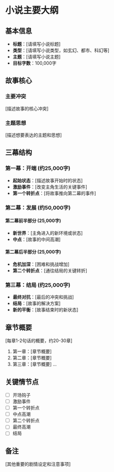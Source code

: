 # 小说主要大纲

## 基本信息
- **标题**：[请填写小说标题]
- **类型**：[请填写小说类型，如玄幻、都市、科幻等]
- **主题**：[请填写小说主题]
- **目标字数**：100,000字

## 故事核心
### 主要冲突
[描述故事的核心冲突]

### 主题思想
[描述想要表达的主题和思想]

## 三幕结构

### 第一幕：开端 (约25,000字)
- **起始状态**：[描述故事开始时的状态]
- **激励事件**：[改变主角生活的关键事件]
- **第一个转折点**：[将故事推向第二幕的事件]

### 第二幕：发展 (约50,000字)
#### 第二幕前半部分 (25,000字)
- **新世界**：[主角进入的新环境或状态]
- **中点**：[故事的中间高潮]

#### 第二幕后半部分 (25,000字)
- **危机加深**：[困难和挑战增加]
- **第二个转折点**：[通往结局的关键转折]

### 第三幕：结局 (约25,000字)
- **最终对抗**：[最后的冲突和挑战]
- **结局**：[故事的解决方案]
- **新的平衡**：[故事结束时的新状态]

## 章节概要
[每章1-2句话的概要，约20-30章]

1. 第一章：[章节概要]
2. 第二章：[章节概要]
3. 第三章：[章节概要]
...

## 关键情节点
- [ ] 开场钩子
- [ ] 激励事件
- [ ] 第一个转折点
- [ ] 中点高潮
- [ ] 第二个转折点
- [ ] 最终高潮
- [ ] 结局

## 备注
[其他重要的剧情设定和注意事项]